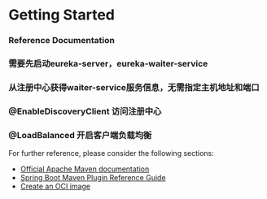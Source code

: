 # Getting Started

### Reference Documentation
### 需要先启动eureka-server，eureka-waiter-service
### 从注册中心获得waiter-service服务信息，无需指定主机地址和端口
### @EnableDiscoveryClient 访问注册中心
### @LoadBalanced  开启客户端负载均衡

For further reference, please consider the following sections:

* [Official Apache Maven documentation](https://maven.apache.org/guides/index.html)
* [Spring Boot Maven Plugin Reference Guide](https://docs.spring.io/spring-boot/docs/2.6.6/maven-plugin/reference/html/)
* [Create an OCI image](https://docs.spring.io/spring-boot/docs/2.6.6/maven-plugin/reference/html/#build-image)


